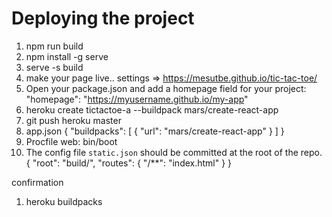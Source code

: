 # Deploying the project
1. npm run build
1. npm install -g serve
1. serve -s build
1. make your page live.. settings => https://mesutbe.github.io/tic-tac-toe/
1. Open your package.json and add a homepage field for your project: "homepage": "https://myusername.github.io/my-app"
1. heroku create tictactoe-a --buildpack mars/create-react-app
1. git push heroku master
1. app.json
{
  "buildpacks": [
    {
      "url": "mars/create-react-app"
    }
  ]
}
1. Procfile
web: bin/boot
1. The config file `static.json` should be committed at the root of the repo.
{
  "root": "build/",
  "routes": {
    "/**": "index.html"
  }
}

confirmation
1. heroku buildpacks
